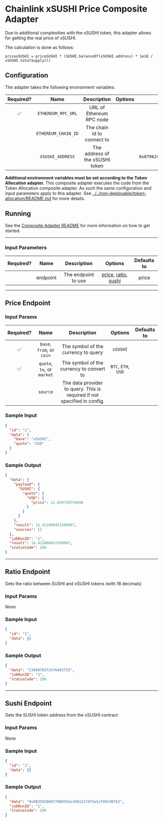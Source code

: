 # Chainlink xSUSHI Price Composite Adapter

Due to additional complexities with the xSUSHI token, this adapter allows for getting the real price of xSUSHI.

The calculation is done as follows:

```
pricexSUSHI = priceSUSHI * (SUSHI.balanceOf(xSUSHI.address) * 1e18 / xSUSHI.totalSupply())
```

## Configuration

The adapter takes the following environment variables:

| Required? |        Name         |           Description           | Options |                 Defaults to                  |
| :-------: | :-----------------: | :-----------------------------: | :-----: | :------------------------------------------: |
|    ✅     | `ETHEREUM_RPC_URL`  |    URL of Ethereum RPC node     |         |                                              |
|           | `ETHEREUM_CHAIN_ID` |   The chain id to connect to    |         |                      1                       |
|           |  `XSUSHI_ADDRESS`   | The address of the xSUSHI token |         | `0x8798249c2E607446EfB7Ad49eC89dD1865Ff4272` |

**Additional environment variables must be set according to the Token Allocation adapter.**
This composite adapter executes the code from the Token Allocation composite adapter. As such the same configuration and input parameters apply to this adapter. See [../../non-deployable/token-allocation/README.md](../../non-deployable/token-allocation/README.md) for more details.

## Running

See the [Composite Adapter README](../README.md) for more information on how to get started.

---

### Input Parameters

| Required? |   Name   |     Description     |                                   Options                                    | Defaults to |
| :-------: | :------: | :-----------------: | :--------------------------------------------------------------------------: | :---------: |
|           | endpoint | The endpoint to use | [price](#Price-Endpoint), [ratio](#Ratio-Endpoint), [sushi](#Sushi-Endpoint) |    price    |

---

## Price Endpoint

### Input Params

| Required? |            Name            |                               Description                                |       Options       | Defaults to |
| :-------: | :------------------------: | :----------------------------------------------------------------------: | :-----------------: | :---------: |
|    ✅     | `base`, `from`, or `coin`  |                   The symbol of the currency to query                    |      `xSUSHI`       |             |
|    ✅     | `quote`, `to`, or `market` |                 The symbol of the currency to convert to                 | `BTC`, `ETH`, `USD` |             |
|           |          `source`          | The data provider to query. This is required if not specified in config. |                     |             |

### Sample Input

```json
{
  "id": "1",
  "data": {
    "base": "xSUSHI",
    "quote": "USD"
  }
}
```

### Sample Output

```json
{
  "data": {
    "payload": {
      "SUSHI": {
        "quote": {
          "USD": {
            "price": 12.049759759496
          }
        }
      }
    },
    "result": 14.422000451599907,
    "sources": []
  },
  "jobRunID": "1",
  "result": 14.422000451599907,
  "statusCode": 200
}
```

---

## Ratio Endpoint

Gets the ratio between SUSHI and xSUSHI tokens (with 18 decimals)

### Input Params

_None_

### Sample Input

```json
{
  "id": "1",
  "data": {}
}
```

### Sample Output

```json
{
  "data": "1196870372476465755",
  "jobRunID": "1",
  "statusCode": 200
}
```

---

## Sushi Endpoint

Gets the SUSHI token address from the xSUSHI contract

### Input Params

_None_

### Sample Input

```json
{
  "id": "1",
  "data": {}
}
```

### Sample Output

```json
{
  "data": "0x6B3595068778DD592e39A122f4f5a5cF09C90fE2",
  "jobRunID": "1",
  "statusCode": 200
}
```
